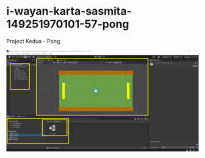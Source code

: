 # i-wayan-karta-sasmita-149251970101-57-pong

Project Kedua - Pong

![img pong game](img-pong-game.jpg)